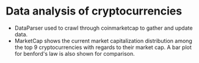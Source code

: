 # Data analysis of cryptocurrencies
- DataParser used to crawl through coinmarketcap to gather and update data.
- MarketCap shows the current market capitalization distribution among the top 9 cryptocurrencies with regards to their market cap.
A bar plot for benford's law is also shown for comparison.
